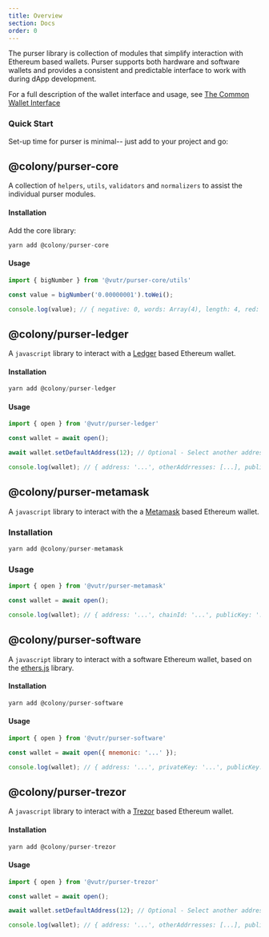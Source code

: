 ```yaml
---
title: Overview
section: Docs
order: 0
---
```


The purser library is collection of modules that simplify interaction with Ethereum based wallets. Purser supports both hardware and software wallets and provides a consistent and predictable interface to work with during dApp development.

For a full description of the wallet interface and usage, see [The Common Wallet Interface](/purser/interface-common-wallet-interface/)

### Quick Start

Set-up time for purser is minimal-- just add to your project and go:

##  @colony/purser-core

A collection of `helpers`, `utils`, `validators` and `normalizers` to assist the individual purser modules.

#### Installation

Add the core library:
```js
yarn add @colony/purser-core
```

#### Usage
```js
import { bigNumber } from '@vutr/purser-core/utils'

const value = bigNumber('0.00000001').toWei();

console.log(value); // { negative: 0, words: Array(4), length: 4, red: null }
```

## @colony/purser-ledger

A `javascript` library to interact with a [Ledger](https://www.ledger.com/) based Ethereum wallet.

#### Installation
```js
yarn add @colony/purser-ledger
```

#### Usage
```js
import { open } from '@vutr/purser-ledger'

const wallet = await open();

await wallet.setDefaultAddress(12); // Optional - Select another address from the ones available

console.log(wallet); // { address: '...', otherAddrresses: [...], publicKey: '...' }
```

## @colony/purser-metamask

A `javascript` library to interact with the a [Metamask](https://metamask.io/) based Ethereum wallet.

### Installation
```js
yarn add @colony/purser-metamask
```

### Usage
```js
import { open } from '@vutr/purser-metamask'

const wallet = await open();

console.log(wallet); // { address: '...', chainId: '...', publicKey: '...' }
```

## @colony/purser-software

A `javascript` library to interact with a software Ethereum wallet, based on the [ethers.js](https://github.com/ethers-io/ethers.js/) library.

#### Installation
```js
yarn add @colony/purser-software
```

#### Usage
```js
import { open } from '@vutr/purser-software'

const wallet = await open({ mnemonic: '...' });

console.log(wallet); // { address: '...', privateKey: '...', publicKey: '...' }
```

## @colony/purser-trezor

A `javascript` library to interact with a [Trezor](https://trezor.io/) based Ethereum wallet.

#### Installation
```js
yarn add @colony/purser-trezor
```

#### Usage
```js
import { open } from '@vutr/purser-trezor'

const wallet = await open();

await wallet.setDefaultAddress(12); // Optional - Select another address from the ones available

console.log(wallet); // { address: '...', otherAddrresses: [...], publicKey: '...' }
```
